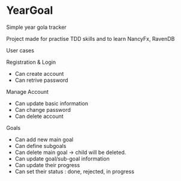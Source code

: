 YearGoal
========

Simple year gola tracker


Project made for practise TDD skills and to learn NancyFx, RavenDB


User cases

Registration & Login
- Can create account
- Can retrive password


Manage Account
- Can update basic information
- Can change password
- Can delete account

Goals
- Can add new main goal
- Can define subgoals
- Can delete main goal -> child will be deleted.
- Can update goal/sub-goal information
- Can update their progress
- Can set their status : done, rejected, in progress


